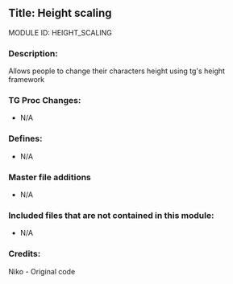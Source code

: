 ## Title: Height scaling

MODULE ID: HEIGHT_SCALING

### Description:

Allows people to change their characters height using tg's height framework

### TG Proc Changes:

- N/A

### Defines:

- N/A

### Master file additions

- N/A

### Included files that are not contained in this module:

- N/A

### Credits:
Niko - Original code
